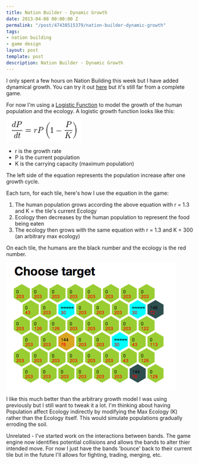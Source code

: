 ```yaml
---
title: Nation Builder - Dynamic Growth
date: 2013-04-08 00:00:00 Z
permalink: "/post/47438515379/nation-builder-dynamic-growth"
tags:
- nation building
- game design
layout: post
template: post
description: Nation Builder - Dynamic Growth
---
```


I only spent a few hours on Nation Building this week but I have added dynamical growth. You can try it out [here](http://nationbuilding.randylubin.com) but it's still far from a complete game.

For now I'm using a [Logistic Function](http://en.wikipedia.org/wiki/Logistic_growth) to model the growth of the human population and the ecology. A logistic growth function looks like this:

![](/images/77b00b084c40712a74f4ce226ff9250db0f8a7d475fd2b4c5a9ea51aae24ffba.png)

*   r is the growth rate
*   P is the current population
*   K is the carrying capacity (maximum population)

The left side of the equation represents the population increase after one growth cycle. 

Each turn, for each tile, here's how I use the equation in the game:

1.  The human population grows according the above equation with r = 1.3 and K = the tile's current Ecology
2.  Ecology then decreases by the human population to represent the food being eaten
2.  The ecology then grows with the same equation with r = 1.3 and K = 300 (an arbitrary max ecology)

On each tile, the humans are the black number and the ecology is the red number.

![](/images/ce47523e489fa55ed45d59e3a05cab43c5bf9592bceb3fb8fcbb09e32028bd94.png)

I like this much better than the arbitrary growth model I was using previously but I still want to tweak it a lot. I'm thinking about having Population affect Ecology indirectly by modifying the Max Ecology (K) rather than the Ecology itself. This would simulate populations gradually erroding the soil.

Unrelated - I've started work on the interactions between bands. The game engine now identifies potential collisions and allows the bands to alter thier intended move. For now I just have the bands 'bounce' back to their current tile but in the future I'll allows for fighting, trading, merging, etc.